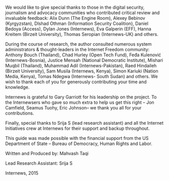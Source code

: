 We would like to give special thanks to those in the digital security, journalism and advocacy communities who contributed critical review and invaluable feedback: Alix Dunn (The Engine Room), Alexey Bebinov (Kyrgyzstan), Dlshad Othman (Information Security Coalition), Daniel Bedoya (Access), Dylan Jones (Internews), Eva Galperin (EFF), Hanna Kreitem (Birzeit University), Thomas Seropian (Internews-UK) and others. 

During the course of research, the author consulted numerous system administrators & thought-leaders in the Internet Freedom community: Anthony Bouch (Thailand), Chad Hurley (Open Tech Fund), Feđa Kulenović (Internews-Bosnia), Justice Mensah (National Democratic Institute), Mishari Muqbil (Thailand), Muhammad Adil (Internews-Pakistan), Raed Hindaileh (Birzeit University), Sam Musila (Internews, Kenya), Simon Kariuki (Nation Media, Kenya), Tomas Ndegwa (Internews- South Sudan) and others. We wish to thank each of you for generously contributing your time and knowledge.

Internews is grateful to Gary Garriott for his leadership on the project. To the Internewsers who gave so much extra to help us get this right – Jon Camfield, Seamus Tuohy, Eric Johnson– we thank you all for your contributions. 

Finally, special thanks to Srija S (lead research assistant) and all the Internet Initiatives crew at Internews for their support and backup throughout.

This guide was made possible with the financial support from the US Department of State – Bureau of Democracy, Human Rights and Labor. 

Written and Produced by: Mahvash Taqi 

Lead Research Assistant: Srija S


Internews, 2015 

